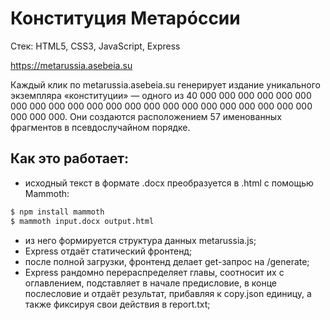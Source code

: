 # Конституция Метарóссии

Стек: HTML5, CSS3, JavaScript, Express

https://metarussia.asebeia.su

Каждый клик по metarussia.asebeia.su генерирует издание уникального экземпляра «конституции» — одного из 40 000 000 000 000 000 000 000 000 000 000 000 000 000 000 000 000 000 000 000 000 000 000 000 000 000. Они создаются расположением 57 именованных фрагментов в псевдослучайном порядке.

## Как это работает:

- исходный текст в формате .docx преобразуется в .html с помощью Mammoth:

```bash
$ npm install mammoth
$ mammoth input.docx output.html
```

- из него формируется структура данных metarussia.js;
- Express отдаёт статический фронтенд;
- после полной загрузки, фронтенд делает get-запрос на /generate;
- Express рандомно перераспределяет главы, соотносит их с оглавлением, подставляет в начале предисловие, в конце послесловие и отдаёт результат, прибавляя к copy.json единицу, а также фиксируя свои действия в report.txt;
